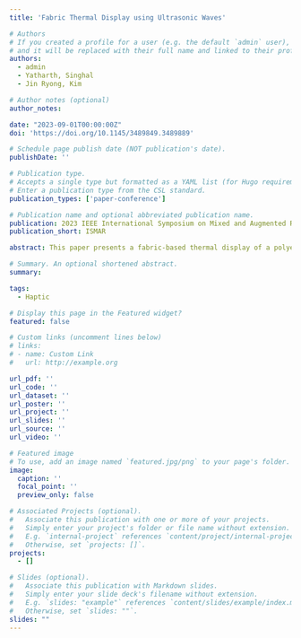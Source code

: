 ```yaml
---
title: 'Fabric Thermal Display using Ultrasonic Waves'

# Authors
# If you created a profile for a user (e.g. the default `admin` user), write the username (folder name) here
# and it will be replaced with their full name and linked to their profile.
authors:
  - admin
  - Yatharth, Singhal
  - Jin Ryong, Kim

# Author notes (optional)
author_notes:

date: "2023-09-01T00:00:00Z"
doi: 'https://doi.org/10.1145/3489849.3489889'

# Schedule page publish date (NOT publication's date).
publishDate: ''

# Publication type.
# Accepts a single type but formatted as a YAML list (for Hugo requirements).
# Enter a publication type from the CSL standard.
publication_types: ['paper-conference']

# Publication name and optional abbreviated publication name.
publication: 2023 IEEE International Symposium on Mixed and Augmented Reality
publication_short: ISMAR

abstract: This paper presents a fabric-based thermal display of a polyester fabric material combined with thermally-conductive materials using an ultrasound haptic display. We first empirically test the thermal generation process in five fabric materials by applying 40 kHz ultrasonic waves to the fabric materials. We also examine their thermal characteristics by applying different frequencies and amplitudes of ultrasonic cues. We show that polyester demonstrates the best thermal performance. We then combine it with thermally-conductive materials, including copper and aluminum, and compare them with the fabric-only condition. Two user studies show that our approach of combining a fabric material with copper and aluminum outperforms fabric-only conditions in thermal perception and thermal level identification. We integrate polyester with aluminum into a glove to explore the use cases in VR and share our findings, insights, limitations, and future works.

# Summary. An optional shortened abstract.
summary:

tags:
  - Haptic 

# Display this page in the Featured widget?
featured: false

# Custom links (uncomment lines below)
# links:
# - name: Custom Link
#   url: http://example.org

url_pdf: ''
url_code: ''
url_dataset: ''
url_poster: ''
url_project: ''
url_slides: ''
url_source: ''
url_video: ''

# Featured image
# To use, add an image named `featured.jpg/png` to your page's folder.
image:
  caption: ''
  focal_point: ''
  preview_only: false

# Associated Projects (optional).
#   Associate this publication with one or more of your projects.
#   Simply enter your project's folder or file name without extension.
#   E.g. `internal-project` references `content/project/internal-project/index.md`.
#   Otherwise, set `projects: []`.
projects:
  - []

# Slides (optional).
#   Associate this publication with Markdown slides.
#   Simply enter your slide deck's filename without extension.
#   E.g. `slides: "example"` references `content/slides/example/index.md`.
#   Otherwise, set `slides: ""`.
slides: ""
---
```


